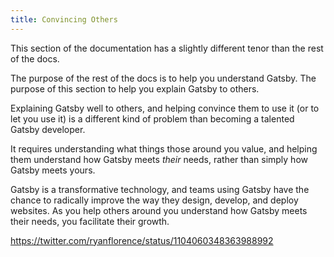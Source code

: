 ```yaml
---
title: Convincing Others
---
```


This section of the documentation has a slightly different tenor than the rest of the docs.

The purpose of the rest of the docs is to help you understand Gatsby. The purpose of this section to help you explain Gatsby to others.

Explaining Gatsby well to others, and helping convince them to use it (or to let you use it) is a different kind of problem than becoming a talented Gatsby developer.

It requires understanding what things those around you value, and helping them understand how Gatsby meets _their_ needs, rather than simply how Gatsby meets yours.

Gatsby is a transformative technology, and teams using Gatsby have the chance to radically improve the way they design, develop, and deploy websites. As you help others around you understand how Gatsby meets their needs, you facilitate their growth.

https://twitter.com/ryanflorence/status/1104060348363988992
